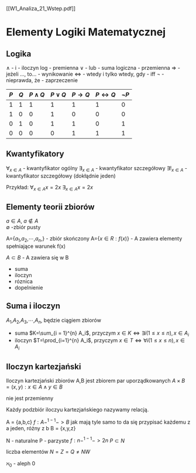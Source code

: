 [[W1_Analiza_21_Wstep.pdf]]

# Elementy Logiki Matematycznej


## Logika
$\wedge$ - i - iloczyn log - premienna
$\vee$ - lub - suma logiczna - przemienna
$\Rightarrow$ - jeżeli ..., to... - wynikowanie
$\Leftrightarrow$ - wtedy i tylko wtedy, gdy - iff
$\neg$ - nieprawda, że - zaprzeczenie


| $P$ | $Q$ | $P\wedge Q$ | $P\vee Q$ | $P\rightarrow Q$ | $P\leftrightarrow Q$ | $\neg P$ |
| --- | --- | ----------- | --------- | ---------------- | -------------------- | -------- |
| 1   |1|1|1|1|1|0|
| 1   |0|0|1|0|0|0|
| 0   |1|0|1|1|0|1|
| 0   |0|0|0|1|1|1|

## Kwantyfikatory

$\forall_{x\in A}$ - kwantyfikator ogólny
$\exists_{x\in A}$ - kwantyfikator szczegółowy
$\exists !_{x\in A}$ - kwantyfikator szczegółowy (dokłądnie jeden)

Przykład:
$\forall_{x\in A} x=2x$
$\exists_{x\in A} x= 2x$


## Elementy teorii zbiorów

$a\in A$, $a\not\in A$    
$\emptyset$ -zbiór pusty

A={$a_1$,$a_2$,$\cdots$,$a_n$,} - zbiór skończony
A={$x\in R : f(x)$} - A zawiera elementy spełniające warunek f(x)

$A\subset B$ - A zawiera się w B

- suma
- iloczyn
- róznica
- dopelnienie


## Suma i iloczyn

$A_1$,$A_2$,$A_3$,$\cdots$,$A_n$, będzie ciągiem zbiorów
- suma $K=\sum_{i = 1}^{n} A_i$, przyczym $x\in K \Leftrightarrow\exists i(1\leq x \leq n), x\in A_i$
- iloczyn $T=\prod_{i=1}^{n} A_i$, przyczym $x\in T \Leftrightarrow\forall i(1\leq x \leq n), x\in A_i$


## Iloczyn kartezjański

Iloczyn kartezjański zbiorów A,B jest zbiorem par uporządkowanych
$A\times B = {(x,y): x\in A \wedge y\in B}$

nie jest przemienny

Każdy podzbiór iloczyu kartezjańskiego nazywamy relacją.

A = {a,b,c}     $f: A -^{1-1}->B$  jak mają tyle samo to da się przypisać każdemu z a jeden, różny z b
B = {x,y,z}

N - naturalne
P - parzyste      $f: n -^{1-1}->2n$
$P\subset N$

liczba elementów $N=Z=Q \not= NW$

$\aleph_0$ - aleph 0 

